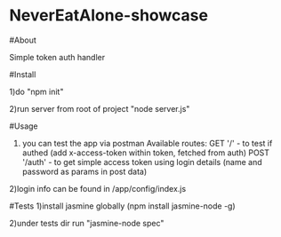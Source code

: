 # NeverEatAlone-showcase

#About

Simple token auth handler

#Install

1)do "npm init"

2)run server from root of project "node server.js"

#Usage
1) you can test the app via postman
Available routes:
GET '/' - to test if authed (add x-access-token within token, fetched from auth)
POST '/auth' - to get simple access token using login details (name and password as params in post data)

2)login info can be found in /app/config/index.js

#Tests
1)install jasmine globally (npm install jasmine-node -g)

2)under tests dir run "jasmine-node spec"
